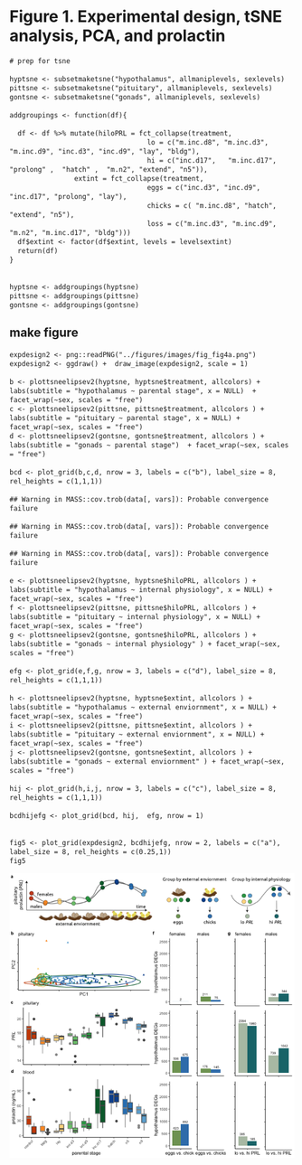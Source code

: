 Figure 1. Experimental design, tSNE analysis, PCA, and prolactin
================================================================

    # prep for tsne

    hyptsne <- subsetmaketsne("hypothalamus", allmaniplevels, sexlevels)
    pittsne <- subsetmaketsne("pituitary", allmaniplevels, sexlevels)
    gontsne <- subsetmaketsne("gonads", allmaniplevels, sexlevels)

    addgroupings <- function(df){
      
      df <- df %>% mutate(hiloPRL = fct_collapse(treatment, 
                                      lo = c("m.inc.d8", "m.inc.d3", "m.inc.d9", "inc.d3", "inc.d9", "lay", "bldg"),
                                      hi = c("inc.d17",   "m.inc.d17", "prolong" ,  "hatch" ,  "m.n2", "extend", "n5")),
                    extint = fct_collapse(treatment, 
                                      eggs = c("inc.d3", "inc.d9", "inc.d17", "prolong", "lay"),
                                      chicks = c( "m.inc.d8", "hatch", "extend", "n5"),
                                      loss = c("m.inc.d3", "m.inc.d9", "m.n2", "m.inc.d17", "bldg")))
      df$extint <- factor(df$extint, levels = levelsextint)
      return(df)
    }
      

    hyptsne <- addgroupings(hyptsne)
    pittsne <- addgroupings(pittsne)
    gontsne <- addgroupings(gontsne)

make figure
-----------

    expdesign2 <- png::readPNG("../figures/images/fig_fig4a.png")
    expdesign2 <- ggdraw() +  draw_image(expdesign2, scale = 1)

    b <- plottsneelipsev2(hyptsne, hyptsne$treatment, allcolors) + labs(subtitle = "hypothalamus ~ parental stage", x = NULL)  + facet_wrap(~sex, scales = "free")
    c <- plottsneelipsev2(pittsne, pittsne$treatment, allcolors ) + labs(subtitle = "pituitary ~ parental stage", x = NULL) + facet_wrap(~sex, scales = "free") 
    d <- plottsneelipsev2(gontsne, gontsne$treatment, allcolors ) + labs(subtitle = "gonads ~ parental stage")  + facet_wrap(~sex, scales = "free")  

    bcd <- plot_grid(b,c,d, nrow = 3, labels = c("b"), label_size = 8, rel_heights = c(1,1,1))

    ## Warning in MASS::cov.trob(data[, vars]): Probable convergence failure

    ## Warning in MASS::cov.trob(data[, vars]): Probable convergence failure

    ## Warning in MASS::cov.trob(data[, vars]): Probable convergence failure

    e <- plottsneelipsev2(hyptsne, hyptsne$hiloPRL, allcolors ) + labs(subtitle = "hypothalamus ~ internal physiology", x = NULL) + facet_wrap(~sex, scales = "free")  
    f <- plottsneelipsev2(pittsne, pittsne$hiloPRL, allcolors ) + labs(subtitle = "pituitary ~ internal physiology", x = NULL) + facet_wrap(~sex, scales = "free")   
    g <- plottsneelipsev2(gontsne, gontsne$hiloPRL, allcolors ) + labs(subtitle = "gonads ~ internal physiology" ) + facet_wrap(~sex, scales = "free")   

    efg <- plot_grid(e,f,g, nrow = 3, labels = c("d"), label_size = 8, rel_heights = c(1,1,1))

    h <- plottsneelipsev2(hyptsne, hyptsne$extint, allcolors ) + labs(subtitle = "hypothalamus ~ external enviornment", x = NULL) + facet_wrap(~sex, scales = "free")  
    i <- plottsneelipsev2(pittsne, pittsne$extint, allcolors ) + labs(subtitle = "pituitary ~ external enviornment", x = NULL) + facet_wrap(~sex, scales = "free")   
    j <- plottsneelipsev2(gontsne, gontsne$extint, allcolors ) + labs(subtitle = "gonads ~ external enviornment" ) + facet_wrap(~sex, scales = "free")   

    hij <- plot_grid(h,i,j, nrow = 3, labels = c("c"), label_size = 8, rel_heights = c(1,1,1))

    bcdhijefg <- plot_grid(bcd, hij,  efg, nrow = 1)


    fig5 <- plot_grid(expdesign2, bcdhijefg, nrow = 2, labels = c("a"), label_size = 8, rel_heights = c(0.25,1))
    fig5

![](../figures/fig4-1.png)
